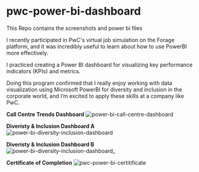 # pwc-power-bi-dashboard
This Repo contains the screenshots and power bi files

I recently participated in PwC's virtual job simulation on the Forage platform, and it was incredibly useful to learn about how to use PowerBI more effectively.

I practiced creating a Power BI dashboard for visualizing key performance indicators (KPIs) and metrics.

Doing this program confirmed that I really enjoy working with data visualization using Microsoft PowerBI for diversity and inclusion in the corporate world, and I’m excited to apply these skills at a company like PwC.

**Call Centre Trends Dashboard**
![power-bi-call-centre-dashboard](https://github.com/martinktay/pwc-power-bi-dashboard/assets/15663589/8ae5752c-0a80-4cd7-a608-6102a7a71a19)

**Diveristy & Inclusion Dashboard A**
![power-bi-diversity-inclusion-dashboard](https://github.com/martinktay/pwc-power-bi-dashboard/assets/15663589/82310156-7ded-4125-b2ab-ce0e7fc4b6b1)

**Diveristy & Inclusion Dashboard B**
![power-bi-diversity-inclusion-dashboard_](https://github.com/martinktay/pwc-power-bi-dashboard/assets/15663589/09825001-0bfa-4791-b4f5-74c370914993)


**Certificate of Completion**
![pwc-power-bi-certitificate](https://github.com/martinktay/pwc-power-bi-dashboard/assets/15663589/8dbb00c6-1da8-4ec4-aecf-22c6564100fa)
